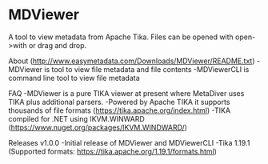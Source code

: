 # MDViewer
A tool to view metadata from Apache Tika. Files can be opened with open->with or drag and drop.

About (http://www.easymetadata.com/Downloads/MDViewer/README.txt)
-MDViewer is tool to view file metadata and file contents
-MDViewerCLI is command line tool to view file metadata 

FAQ
-MDViewer is a pure TIKA viewer at present where MetaDiver uses TIKA plus additional parsers.
-Powered by Apache TIKA it supports thousands of file formats (https://tika.apache.org/index.html)
-TIKA compiled for .NET using IKVM.WINWARD (https://www.nuget.org/packages/IKVM.WINDWARD/)

Releases
v1.0.0
-Initial release of MDViewer and MDViewerCLI
-Tika 1.19.1 (Supported formats: https://tika.apache.org/1.19.1/formats.html)
